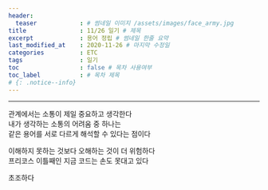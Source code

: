 ```yaml
---
header:
  teaser            : # 썸네일 이미지 /assets/images/face_army.jpg
title               : 11/26 일기 # 제목
excerpt             : 용어 정립 # 썸네일 한줄 요약
last_modified_at    : 2020-11-26 # 마지막 수정일
categories          : ETC
tags                : 일기
toc                 : false # 목차 사용여부
toc_label           : # 목차 제목
# {: .notice--info}
---
```

---

관계에서는 소통이 제일 중요하고 생각한다  
내가 생각하는 소통의 어려움 중 하나는  
같은 용어를 서로 다르게 해석할 수 있다는 점이다  

이해하지 못하는 것보다 오해하는 것이 더 위험하다  
프리코스 이틀째인 지금 코드는 손도 못대고 있다  

초조하다  
